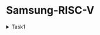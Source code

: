 # Samsung-RISC-V
<details>
<summary> Task1 </summary>
<br>

C based lab video screenshot

![image](https://github.com/user-attachments/assets/4e0d4e62-9dc0-49eb-8151-48c54bb3dd57)


RISC-V based lab video screenshot 

![image](https://github.com/user-attachments/assets/cc716667-9cb9-4ae8-abf7-53629a11ad73)
</details>
